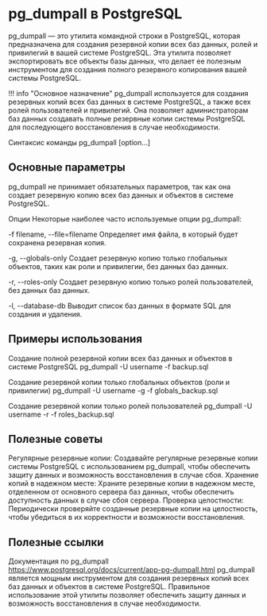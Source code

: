 # pg_dumpall в PostgreSQL
pg_dumpall — это утилита командной строки в PostgreSQL, которая предназначена для создания резервной копии всех баз данных, ролей и привилегий в вашей системе PostgreSQL. Эта утилита позволяет экспортировать все объекты базы данных, что делает ее полезным инструментом для создания полного резервного копирования вашей системы PostgreSQL.

!!! info "Основное назначение"
    pg_dumpall используется для создания резервных копий всех баз данных в системе PostgreSQL, а также всех ролей пользователей и привилегий. Она позволяет администраторам баз данных создавать полные резервные копии системы PostgreSQL для последующего восстановления в случае необходимости.

Синтаксис команды
pg_dumpall [option...]

## Основные параметры
pg_dumpall не принимает обязательных параметров, так как она создает резервную копию всех баз данных и объектов в системе PostgreSQL.

Опции
Некоторые наиболее часто используемые опции pg_dumpall:

-f filename, --file=filename
Определяет имя файла, в который будет сохранена резервная копия.

-g, --globals-only
Создает резервную копию только глобальных объектов, таких как роли и привилегии, без данных баз данных.

-r, --roles-only
Создает резервную копию только ролей пользователей, без данных баз данных.

-l, --database-db
Выводит список баз данных в формате SQL для создания и удаления.

## Примеры использования
Создание полной резервной копии всех баз данных и объектов в системе PostgreSQL
pg_dumpall -U username -f backup.sql

Создание резервной копии только глобальных объектов (роли и привилегии)
pg_dumpall -U username -g -f globals_backup.sql

Создание резервной копии только ролей пользователей
pg_dumpall -U username -r -f roles_backup.sql

## Полезные советы
Регулярные резервные копии: Создавайте регулярные резервные копии системы PostgreSQL с использованием pg_dumpall, чтобы обеспечить защиту данных и возможность восстановления в случае сбоя.
Хранение копий в надежном месте: Храните резервные копии в надежном месте, отделенном от основного сервера баз данных, чтобы обеспечить доступность данных в случае сбоя сервера.
Проверка целостности: Периодически проверяйте созданные резервные копии на целостность, чтобы убедиться в их корректности и возможности восстановления.

## Полезные ссылки
Документация по pg_dumpall
https://www.postgresql.org/docs/current/app-pg-dumpall.html
pg_dumpall является мощным инструментом для создания резервных копий всех баз данных и объектов в системе PostgreSQL. Правильное использование этой утилиты позволяет обеспечить защиту данных и возможность восстановления в случае необходимости.
